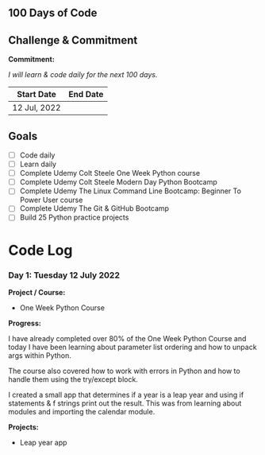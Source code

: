 ## 100 Days of Code

## Challenge & Commitment

**Commitment:**

_I will learn & code daily for the next 100 days._

| Start Date   | End Date |
| ------------ | -------- |
| 12 Jul, 2022 |          |

## Goals

- [ ] Code daily
- [ ] Learn daily
- [ ] Complete Udemy Colt Steele One Week Python course
- [ ] Complete Udemy Colt Steele Modern Day Python Bootcamp
- [ ] Complete Udemy The Linux Command Line Bootcamp: Beginner To Power User course
- [ ] Complete Udemy The Git & GitHub Bootcamp
- [ ] Build 25 Python practice projects

# Code Log

### Day 1: Tuesday 12 July 2022

**Project / Course:**

- One Week Python Course

**Progress:**

I have already completed over 80% of the One Week Python Course and today I have been learning about parameter list ordering and how to unpack args within Python.

The course also covered how to work with errors in Python and how to handle them using the try/except block.

I created a small app that determines if a year is a leap year and using if statements & f strings print out the result. This was from learning about modules and importing the calendar module.

**Projects:**

- Leap year app
